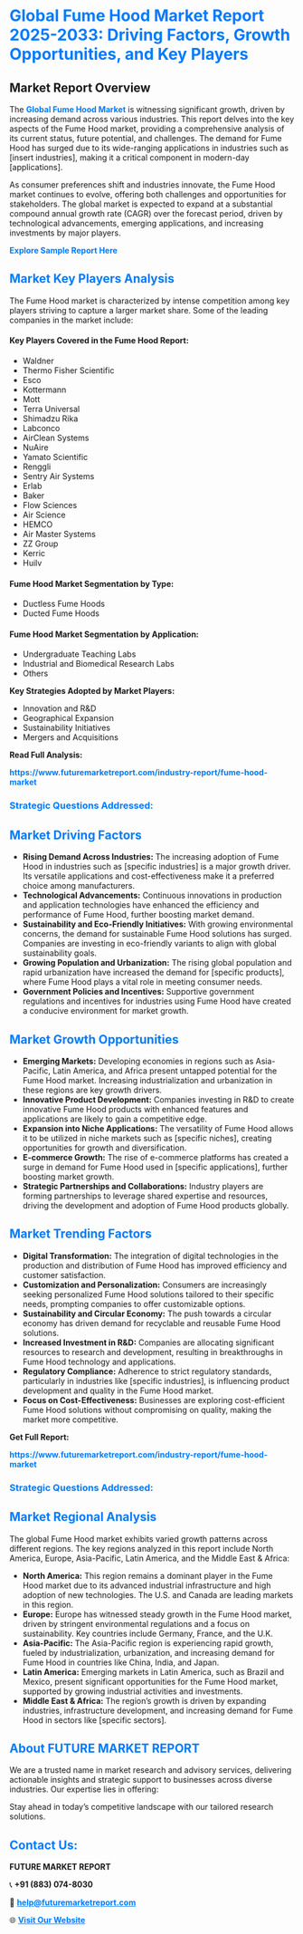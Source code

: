 <h1 style="color: #007BFF;">Global Fume Hood Market Report 2025-2033: Driving Factors, Growth Opportunities, and Key Players</h1>

<section id="overview">
<h2>Market Report Overview</h2>
<p>The <a href="https://www.futuremarketreport.com/industry-report/fume-hood-market" style="color: #007BFF; text-decoration: none;"><strong>Global Fume Hood Market</strong></a> is witnessing significant growth, driven by increasing demand across various industries. This report delves into the key aspects of the Fume Hood market, providing a comprehensive analysis of its current status, future potential, and challenges. The demand for Fume Hood has surged due to its wide-ranging applications in industries such as [insert industries], making it a critical component in modern-day [applications].</p>
<p>As consumer preferences shift and industries innovate, the Fume Hood market continues to evolve, offering both challenges and opportunities for stakeholders. The global market is expected to expand at a substantial compound annual growth rate (CAGR) over the forecast period, driven by technological advancements, emerging applications, and increasing investments by major players.</p>
</section>

<section id="overview">
<p><a href="https://www.futuremarketreport.com/request-sample/reportId=107629" style="color: #007BFF; text-decoration: none;"><strong>Explore Sample Report Here</strong></a></p>
</section>

<section id="key-players">
<h2 style="color: #007BFF;">Market Key Players Analysis</h2>
<p>The Fume Hood market is characterized by intense competition among key players striving to capture a larger market share. Some of the leading companies in the market include:</p>
<h4>Key Players Covered in the Fume Hood Report:</h4>
<ul><li>Waldner</li><li>Thermo Fisher Scientific</li><li>Esco</li><li>Kottermann</li><li>Mott</li><li>Terra Universal</li><li>Shimadzu Rika</li><li>Labconco</li><li>AirClean Systems</li><li>NuAire</li><li>Yamato Scientific</li><li>Renggli</li><li>Sentry Air Systems</li><li>Erlab</li><li>Baker</li><li>Flow Sciences</li><li>Air Science</li><li>HEMCO</li><li>Air Master Systems</li><li>ZZ Group</li><li>Kerric</li><li>Huilv</li></ul>
<h4>Fume Hood Market Segmentation by Type:</h4>
<ul><li>Ductless Fume Hoods</li><li>Ducted Fume Hoods</li></ul>

<h4>Fume Hood Market Segmentation by Application:</h4>
<ul><li>Undergraduate Teaching Labs</li><li>Industrial and Biomedical Research Labs</li><li>Others</li></ul>
<p><strong>Key Strategies Adopted by Market Players:</strong></p>
<ul>
<li>Innovation and R&D</li>
<li>Geographical Expansion</li>
<li>Sustainability Initiatives</li>
<li>Mergers and Acquisitions</li>
</ul>
</section>

<section>
<p><strong>Read Full Analysis: </strong></p><a href="https://www.futuremarketreport.com/industry-report/fume-hood-market" style="color: #007BFF; text-decoration: none;"><strong>https://www.futuremarketreport.com/industry-report/fume-hood-market</strong></a>
<h3 style="color: #007BFF;">Strategic Questions Addressed:</h3>
</section>

<section id="driving-factors">
<h2 style="color: #007BFF;">Market Driving Factors</h2>
<ul>
<li><strong>Rising Demand Across Industries:</strong> The increasing adoption of Fume Hood in industries such as [specific industries] is a major growth driver. Its versatile applications and cost-effectiveness make it a preferred choice among manufacturers.</li>
<li><strong>Technological Advancements:</strong> Continuous innovations in production and application technologies have enhanced the efficiency and performance of Fume Hood, further boosting market demand.</li>
<li><strong>Sustainability and Eco-Friendly Initiatives:</strong> With growing environmental concerns, the demand for sustainable Fume Hood solutions has surged. Companies are investing in eco-friendly variants to align with global sustainability goals.</li>
<li><strong>Growing Population and Urbanization:</strong> The rising global population and rapid urbanization have increased the demand for [specific products], where Fume Hood plays a vital role in meeting consumer needs.</li>
<li><strong>Government Policies and Incentives:</strong> Supportive government regulations and incentives for industries using Fume Hood have created a conducive environment for market growth.</li>
</ul>
</section>

<section id="growth-opportunities">
<h2 style="color: #007BFF;">Market Growth Opportunities</h2>
<ul>
<li><strong>Emerging Markets:</strong> Developing economies in regions such as Asia-Pacific, Latin America, and Africa present untapped potential for the Fume Hood market. Increasing industrialization and urbanization in these regions are key growth drivers.</li>
<li><strong>Innovative Product Development:</strong> Companies investing in R&D to create innovative Fume Hood products with enhanced features and applications are likely to gain a competitive edge.</li>
<li><strong>Expansion into Niche Applications:</strong> The versatility of Fume Hood allows it to be utilized in niche markets such as [specific niches], creating opportunities for growth and diversification.</li>
<li><strong>E-commerce Growth:</strong> The rise of e-commerce platforms has created a surge in demand for Fume Hood used in [specific applications], further boosting market growth.</li>
<li><strong>Strategic Partnerships and Collaborations:</strong> Industry players are forming partnerships to leverage shared expertise and resources, driving the development and adoption of Fume Hood products globally.</li>
</ul>
</section>

<section id="trending-factors">
<h2 style="color: #007BFF;">Market Trending Factors</h2>
<ul>
<li><strong>Digital Transformation:</strong> The integration of digital technologies in the production and distribution of Fume Hood has improved efficiency and customer satisfaction.</li>
<li><strong>Customization and Personalization:</strong> Consumers are increasingly seeking personalized Fume Hood solutions tailored to their specific needs, prompting companies to offer customizable options.</li>
<li><strong>Sustainability and Circular Economy:</strong> The push towards a circular economy has driven demand for recyclable and reusable Fume Hood solutions.</li>
<li><strong>Increased Investment in R&D:</strong> Companies are allocating significant resources to research and development, resulting in breakthroughs in Fume Hood technology and applications.</li>
<li><strong>Regulatory Compliance:</strong> Adherence to strict regulatory standards, particularly in industries like [specific industries], is influencing product development and quality in the Fume Hood market.</li>
<li><strong>Focus on Cost-Effectiveness:</strong> Businesses are exploring cost-efficient Fume Hood solutions without compromising on quality, making the market more competitive.</li>
</ul>
</section>

<section>
<p><strong>Get Full Report: </strong></p><a href="https://www.futuremarketreport.com/industry-report/fume-hood-market" style="color: #007BFF; text-decoration: none;"><strong>https://www.futuremarketreport.com/industry-report/fume-hood-market</strong></a>
<h3 style="color: #007BFF;">Strategic Questions Addressed:</h3>
</section>


<section id="regional-analysis">
<h2 style="color: #007BFF;">Market Regional Analysis</h2>
<p>The global Fume Hood market exhibits varied growth patterns across different regions. The key regions analyzed in this report include North America, Europe, Asia-Pacific, Latin America, and the Middle East & Africa:</p>
<ul>
<li><strong>North America:</strong> This region remains a dominant player in the Fume Hood market due to its advanced industrial infrastructure and high adoption of new technologies. The U.S. and Canada are leading markets in this region.</li>
<li><strong>Europe:</strong> Europe has witnessed steady growth in the Fume Hood market, driven by stringent environmental regulations and a focus on sustainability. Key countries include Germany, France, and the U.K.</li>
<li><strong>Asia-Pacific:</strong> The Asia-Pacific region is experiencing rapid growth, fueled by industrialization, urbanization, and increasing demand for Fume Hood in countries like China, India, and Japan.</li>
<li><strong>Latin America:</strong> Emerging markets in Latin America, such as Brazil and Mexico, present significant opportunities for the Fume Hood market, supported by growing industrial activities and investments.</li>
<li><strong>Middle East & Africa:</strong> The region’s growth is driven by expanding industries, infrastructure development, and increasing demand for Fume Hood in sectors like [specific sectors].</li>
</ul>
</section>

<footer>
<h2 style="color: #007BFF;">About FUTURE MARKET REPORT</h2>
<p>We are a trusted name in market research and advisory services, delivering actionable insights and strategic support to businesses across diverse industries. Our expertise lies in offering:</p>

<p>Stay ahead in today’s competitive landscape with our tailored research solutions.</p>

<h2 style="color: #007BFF;">Contact Us:</h2>
<p><strong>FUTURE MARKET REPORT</strong></p>
<p>📞 <strong>+91 (883) 074-8030</strong></p>
<p>📧 <strong><a href="mailto:help@futuremarketreport.com" style="color: #007BFF;">help@futuremarketreport.com</a></strong></p>
<p>🌐 <strong><a href="https://www.futuremarketreport.com/" style="color: #007BFF;">Visit Our Website</a></strong></p>
</footer>